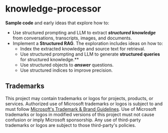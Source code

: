 # knowledge-processor

**Sample code** and early ideas that explore how to:

- Use structured prompting and LLM to extract **_structured knowledge_** from conversations, transcripts, images, and documents.
- Implement a **Structured RAG**. The exploration includes ideas on how to:
  - Index the extracted knowledge and source text for retrieval.
  - Use structured prompting and LLM to generate **structured queries** for structured knowledge.\*\*
  - Use structured objects to **_answer_** questions.
  - Use structured indices to improve precision.

## Trademarks

This project may contain trademarks or logos for projects, products, or services. Authorized use of Microsoft
trademarks or logos is subject to and must follow
[Microsoft's Trademark & Brand Guidelines](https://www.microsoft.com/en-us/legal/intellectualproperty/trademarks/usage/general).
Use of Microsoft trademarks or logos in modified versions of this project must not cause confusion or imply Microsoft sponsorship.
Any use of third-party trademarks or logos are subject to those third-party's policies.
